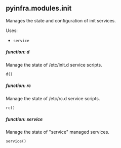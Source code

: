 ## pyinfra.modules.init

Manages the state and configuration of init services.

Uses:

+ `service`

##### function: d

Manage the state of /etc/init.d service scripts.

```py
d()
```


##### function: rc

Manage the state of /etc/rc.d service scripts.

```py
rc()
```


##### function: service

Manage the state of "service" managed services.

```py
service()
```
